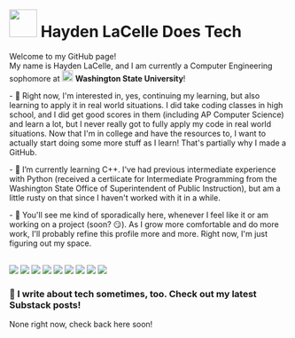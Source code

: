 <!--- Header --->
<h1><img src="https://substackcdn.com/image/fetch/w_96,c_limit,f_auto,q_auto:good,fl_progressive:steep/https%3A%2F%2Fsubstack-post-media.s3.amazonaws.com%2Fpublic%2Fimages%2F51553e4b-f9cf-4c4a-8e42-97d33d89245f_500x500.png" width="50"/> Hayden LaCelle Does Tech</h1>
<p>Welcome to my GitHub page!</br> My name is Hayden LaCelle, and I am currently a Computer Engineering sophomore at <img src="https://upload.wikimedia.org/wikipedia/en/thumb/0/07/Washington_State_Cougars_logo.svg/1200px-Washington_State_Cougars_logo.svg.png" width="20"/> <b>Washington State University</b>!</p>
<!--- Mini biography --->
<p>- 👀 Right now, I'm interested in, yes, continuing my learning, but also learning to apply it in real world situations. I did take coding classes in high school, and I did get good scores in them (including AP Computer Science) and learn a lot, but I never really got to fully apply my code in real world situations. Now that I'm in college and have the resources to, I want to actually start doing some more stuff as I learn! That's partially why I made a GitHub.</p>
<p>- 🌱 I’m currently learning C++. I've had previous intermediate experience with Python (received a certiicate for Intermediate Programming from the Washington State Office of Superintendent of Public Instruction), but am a little rusty on that since I haven't worked with it in a while.</p>
<p>- 💞️ You'll see me kind of sporadically here, whenever I feel like it or am working on a project (soon? 😏). As I grow more comfortable and do more work, I'll probably refine this profile more and more. Right now, I'm just figuring out my space.</p>
<br>
<!--- Social Media Buttons --->
<a href="https://haydendoestech.com"><img src="https://img.shields.io/badge/website-000000?style=for-the-badge&logo=About.me&logoColor=white" /></a>
<a href="https://instagram.com/HaydenDoesTech"><img src="https://img.shields.io/badge/Instagram-E4405F?style=for-the-badge&logo=instagram&logoColor=white" /></a>
<a href="https://facebook.com/HaydenDoesTech"><img src="https://img.shields.io/badge/Facebook-1877F2?style=for-the-badge&logo=facebook&logoColor=white" /></a>
<a href="https://x.com/HaydenDoesTech"><img src="https://img.shields.io/badge/X-000000?style=for-the-badge&logo=x&logoColor=white" /></a>
<a href="https://www.threads.net/@haydendoestech"><img src="https://img.shields.io/badge/Threads-000000?style=for-the-badge&logo=Threads&logoColor=white" /></a>
<a href="https://www.tiktok.com/@haydendoestech"><img src="https://img.shields.io/badge/TikTok-000000?style=for-the-badge&logo=tiktok&logoColor=white" /></a>
<a href="https://www.youtube.com/@HaydenDoesTech"><img src="https://img.shields.io/badge/YouTube-FF0000?style=for-the-badge&logo=youtube&logoColor=white" /></a>
<a href="https://linkedin.com/in/haydenlacelle"><img src="https://img.shields.io/badge/LinkedIn-0077B5?style=for-the-badge&logo=linkedin&logoColor=white" /></a>
<a href="mailto:hello@haydendoestech.com"><img src="https://img.shields.io/badge/Microsoft_Outlook-0078D4?style=for-the-badge&logo=microsoft-outlook&logoColor=white" /></a>

<!--- Substack Posts --->
<h3>📌 I write about tech sometimes, too. Check out my latest Substack posts!</h3>
<p>None right now, check back here soon!</p>



<!--- README.md inspiration!
Inspiration from https://github.com/thmsgbrt/thmsgbrt for the cool header and in-text icon layout.
Inspiration from the default GitHub README.md thing for the mini biography.
Inspiration from https://github.com/abhisheknaiidu/abhisheknaiidu for the overall layout.
Used images from https://github.com/alexandresanlim/Badges4-README.md-Profile for the social media and website links. --->



















<!---
⠀⠀⠀⠀⠀⠀⠀⢀⣀⡀⠀⠀⠀⠀⠀⠀⠀⠀⠀⠀⠀⠀⣀⣤⣤⣀⠀⠀⠀⠀⠀⠀⠀⠀⠀⠀⠀⠀⠀⠀
⠀⠀⠀⠀⠀⡀⣰⡿⠛⠛⠿⢶⣦⣀⠀⢀⣀⣀⣀⣀⣠⡾⠋⠀⠀⠹⣷⣄⣤⣶⡶⠿⠿⣷⡄⠀⠀⠀⠀⠀
⠀⠀⠀⠀⠀⢰⣿⠁⠀⠀⠀⠀⠈⠙⠛⠛⠋⠉⠉⢹⡟⠁⠀⠀⣀⣀⠘⣿⠉⠀⠀⠀⠀⠘⣿⠀⠀⠀⠀⠀
⠀⠀⠀⠀⠀⢸⣿⠀⠀⠀⠀⠀⠀⠀⠀⠀⠀⠀⠀⣿⠁⠀⠀⣾⡋⣽⠿⠛⠿⢶⣤⣤⣤⣤⣿⠀⠀⠀⠀⠀
⠀⠀⠀⠀⠀⢸⣿⡴⠀⠀⠀⠀⠀⠀⠀⠀⠀⠀⠀⢻⣄⡀⠀⢈⣻⡏⠀⠀⠀⠀⣿⣀⠀⠈⠙⣷⠀⠀⠀⠀
⠀⠀⠀⠀⠀⣰⡿⠁⠀⠀⠀⠀⠀⠀⠀⠀⠀⠀⠀⠀⠙⠛⠛⠛⠙⢷⣄⣀⣀⣼⣏⣿⠀⠀⢀⣿⠀⠀⠀⠀
⠀⠀⠀⠀⢸⡟⠀⠀⠀⠀⠀⠀⠀⠀⠀⠀⠀⠀⠀⠀⠀⠀⠀⠀⠀⠀⠉⠙⣿⡉⠉⠁⢀⣠⣿⡇⠀⠀⠀⠀
⠀⠀⠀⠀⣿⠃⠀⠀⠀⠀⠀⠀⠀⠀⠀⠀⠀⠀⠀⠀⠀⠀⠀⠀⠀⠀⠀⠀⠈⠛⠗⠾⠟⠋⢹⣷⠀⠀⠀⠀
⢀⣤⣤⣤⣿⣤⣄⠀⠀⠀⠴⠚⠲⠄⠀⠀⠀⠀⠀⠀⠀⠀⠀⠀⠀⠀⣠⣶⡆⠀⠀⠀⠀⢀⣈⣿⣀⣀⡀⠀
⠀⠀⠀⠈⣿⣠⣾⠟⠛⢷⡄⠀⠀⠀⠀⠀⠀⠀⡤⠶⢦⡀⠀⠀⠀⠀⠹⠯⠃⠀⠀⠀⠈⠉⢩⡿⠉⠉⠉⠁
⠀⠀⣤⡶⠿⣿⣇⠀⠀⠸⣷⠀⠀⠀⠀⠀⠀⠀⠓⠶⠞⠃⠀⠀⠀⠀⠀⠀⠀⠀⠀⠀⠀⢤⣼⣯⣀⣀⠀⠀
⠀⢰⣯⠀⠀⠈⠻⠀⠀⠀⣿⣶⣤⣄⠀⠀⠀⠀⠀⠀⠀⠀⠀⠀⠀⠀⠀⠀⠀⠀⠀⠀⠀⣰⡿⠁⠉⠉⠁⠀
⠀⠀⠙⣷⣄⠀⠀⠀⠀⠀⢀⣀⣀⠙⢿⣆⠀⠀⠀⠀⠀⠀⠀⠀⠀⠀⠀⠀⠀⠀⠀⢈⣿⡿⢷⣄⡀⠀⠀⠀
⠀⠀⠀⠈⠙⣷⠀⠀⠀⣴⠟⠉⠉⠀⠀⣿⣀⣀⠀⠀⠀⠀⠀⠀⠀⠀⢀⣀⣠⣤⣾⠟⠉⠀⠀⠈⠉⠀⠀⠀
⠀⠀⠀⠀⠰⣿⠀⠀⠀⠙⢧⣤⡶⠟⢀⣿⠛⢟⡟⡯⠽⢶⡶⠾⢿⣻⣏⣹⡏⣁⡿⠀⠀⠀⠀⠀⠀⠀⠀⠀
⠀⠀⠀⠀⠀⠹⣷⣄⠀⠀⠀⠀⠀⣠⣾⠏⠀⠀⠙⠛⠛⠋⠀⠀⢀⣽⠟⠛⠖⠛⠀⠀⠀⠀⠀⠀⠀⠀⠀⠀
⠀⠀⠀⠀⠀⠀⠀⠙⠻⠷⠶⠿⠟⠋⠹⣷⣤⣀⡀⠄⣡⣀⣠⣴⡿⠁⠀⠀⠀⠀⠀⠀⠀⠀⠀⠀⠀⠀⠀⠀
⠀⠀⠀⠀⠀⠀⠀⠀⠀⠀⠀⠀⠀⠀⠀⠈⠳⣍⣉⣻⣏⣉⣡⠞⠁⠀⠀⠀⠀⠀⠀⠀⠀⠀⠀⠀⠀⠀⠀⠀
⠀⠀⠀⠀⠀⠀⠀⠀⠀⠀⠀⠀⠀⠀⠀⠀⠀⠀⠀⠀⠈⠁⠀⠀⠀⠀⠀⠀⠀⠀⠀⠀⠀⠀⠀⠀⠀⠀⠀⠀
--->
